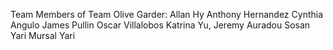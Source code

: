 Team Members of Team Olive Garder: 
Allan Hy 
Anthony Hernandez
Cynthia Angulo
James Pullin 
Oscar Villalobos
Katrina Yu,
Jeremy Auradou
Sosan Yari 
Mursal Yari 
